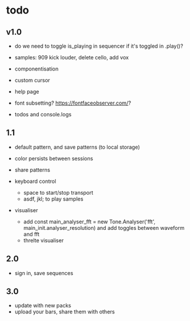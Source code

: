 # todo

## v1.0

- do we need to toggle is_playing in sequencer if it's toggled in .play()?

- samples: 909 kick louder, delete cello, add vox

- componentisation

- custom cursor

- help page

- font subsetting? https://fontfaceobserver.com/?

- todos and console.logs

## 1.1

- default pattern, and save patterns (to local storage)

- color persists between sessions

- share patterns

- keyboard control

  - space to start/stop transport
  - asdf, jkl; to play samples

- visualiser
  - add const main_analyser_fft = new Tone.Analyser('fft', main_init.analyser_resolution) and add toggles between waveform and fft
  - threlte visualiser

## 2.0

- sign in, save sequences

## 3.0

- update with new packs
- upload your bars, share them with others
